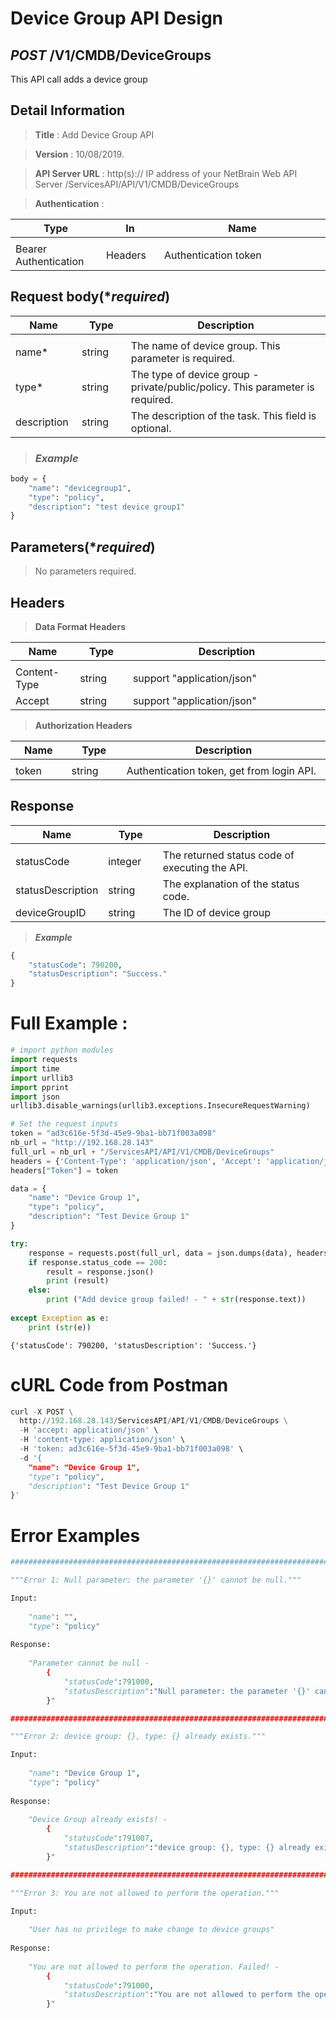 
# Device Group API Design

## ***POST*** /V1/CMDB/DeviceGroups
This API call adds a device group

## Detail Information

> **Title** : Add Device Group API<br>

> **Version** : 10/08/2019.

> **API Server URL** : http(s):// IP address of your NetBrain Web API Server /ServicesAPI/API/V1/CMDB/DeviceGroups

> **Authentication** : 

|**Type**|**In**|**Name**|
|------|------|------|
|<img width=100/>|<img width=100/>|<img width=500/>|
|Bearer Authentication| Headers | Authentication token | 

## Request body(****required***)

|**Name**|**Type**|**Description**|
|------|------|------|
|<img width=100/>|<img width=100/>|<img width=500/>|
|name* | string  | The name of device group. This parameter is required.  |
|type* | string  | The type of device group - private/public/policy. This parameter is required.  |
|description | string  | The description of the task. This field is optional.  |

> ### ***Example***


```python
body = {
    "name": "devicegroup1",
    "type": "policy",
    "description": "test device group1"
}
```

## Parameters(****required***)

> No parameters required.

## Headers

> **Data Format Headers**

|**Name**|**Type**|**Description**|
|------|------|------|
|<img width=100/>|<img width=100/>|<img width=500/>|
| Content-Type | string  | support "application/json" |
| Accept | string  | support "application/json" |

> **Authorization Headers**

|**Name**|**Type**|**Description**|
|------|------|------|
|<img width=100/>|<img width=100/>|<img width=500/>|
| token | string  | Authentication token, get from login API. |


## Response

|**Name**|**Type**|**Description**|
|------|------|------|
|<img width=100/>|<img width=100/>|<img width=500/>|
|statusCode| integer | The returned status code of executing the API.  |
|statusDescription| string | The explanation of the status code. |
|deviceGroupID| string | The ID of device group |

> ***Example***


```python
{
    "statusCode": 790200,
    "statusDescription": "Success."
}
```

# Full Example :


```python
# import python modules 
import requests
import time
import urllib3
import pprint
import json
urllib3.disable_warnings(urllib3.exceptions.InsecureRequestWarning)

# Set the request inputs
token = "ad3c616e-5f3d-45e9-9ba1-bb71f003a098"
nb_url = "http://192.168.28.143"
full_url = nb_url + "/ServicesAPI/API/V1/CMDB/DeviceGroups"
headers = {'Content-Type': 'application/json', 'Accept': 'application/json'}
headers["Token"] = token

data = {
    "name": "Device Group 1",
    "type": "policy",
    "description": "Test Device Group 1"
}

try:
    response = requests.post(full_url, data = json.dumps(data), headers = headers, verify = False)
    if response.status_code == 200:
        result = response.json()
        print (result)
    else:
        print ("Add device group failed! - " + str(response.text))
    
except Exception as e:
    print (str(e)) 

```

    {'statusCode': 790200, 'statusDescription': 'Success.'}
    

# cURL Code from Postman


```python
curl -X POST \
  http://192.168.28.143/ServicesAPI/API/V1/CMDB/DeviceGroups \
  -H 'accept: application/json' \
  -H 'content-type: application/json' \
  -H 'token: ad3c616e-5f3d-45e9-9ba1-bb71f003a098' \
  -d '{
    "name": "Device Group 1",
    "type": "policy",
    "description": "Test Device Group 1"
}'
```

# Error Examples


```python
###################################################################################################################    

"""Error 1: Null parameter: the parameter '{}' cannot be null."""

Input:
    
    "name": "",
    "type": "policy"
    
Response:
    
    "Parameter cannot be null - 
        {
            "statusCode":791000,
            "statusDescription":"Null parameter: the parameter '{}' cannot be null."
        }"

###################################################################################################################    

"""Error 2: device group: {}, type: {} already exists."""

Input:
    
    "name": "Device Group 1",
    "type": "policy"
    
Response:        
    
    "Device Group already exists! - 
        {
            "statusCode":791007,
            "statusDescription":"device group: {}, type: {} already exists."
        }"

###################################################################################################################    

"""Error 3: You are not allowed to perform the operation."""

Input:
    
    "User has no privilege to make change to device groups"
    
Response:
    
    "You are not allowed to perform the operation. Failed! - 
        {
            "statusCode":791000,
            "statusDescription":"You are not allowed to perform the operation."
        }"
        